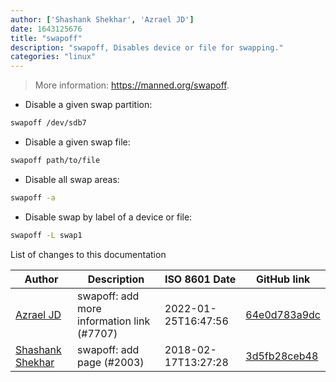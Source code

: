 ```yaml
---
author: ['Shashank Shekhar', 'Azrael JD']
date: 1643125676
title: "swapoff"
description: "swapoff, Disables device or file for swapping."
categories: "linux"
---
```

> More information: <https://manned.org/swapoff>.

- Disable a given swap partition:

```bash
swapoff /dev/sdb7
```

- Disable a given swap file:

```bash
swapoff path/to/file
```

- Disable all swap areas:

```bash
swapoff -a
```

- Disable swap by label of a device or file:

```bash
swapoff -L swap1
```
List of changes to this documentation


Author | Description | ISO 8601 Date | GitHub link
------|-----|-----|-----
[Azrael JD](mailto:94840719+azraeljd@users.noreply.github.com) | swapoff: add more information link (#7707) | 2022-01-25T16:47:56 | [64e0d783a9dc](https://github.com/tldr-pages/tldr/commit/64e0d783a9dc2c77af7ebd148fee63c0dd670e36)
[Shashank Shekhar](mailto:correspond.shashank@gmail.com) | swapoff: add page (#2003) | 2018-02-17T13:27:28 | [3d5fb28ceb48](https://github.com/tldr-pages/tldr/commit/3d5fb28ceb48e7d9f98e966612edf3b9e08c9dd1)

